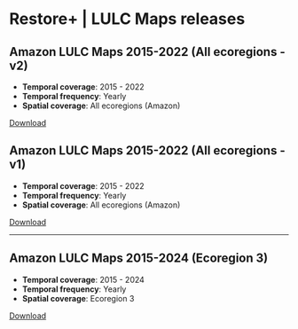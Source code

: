 # Restore+ | LULC Maps releases

## Amazon LULC Maps 2015-2022 (All ecoregions - v2)

* **Temporal coverage**: 2015 - 2022
* **Temporal frequency**: Yearly
* **Spatial coverage**: All ecoregions (Amazon)

[Download](https://github.com/restore-plus/lulcbrazil-maps/releases/tag/amazon-allregions-v2)

## Amazon LULC Maps 2015-2022 (All ecoregions - v1)

* **Temporal coverage**: 2015 - 2022
* **Temporal frequency**: Yearly
* **Spatial coverage**: All ecoregions (Amazon)

[Download](https://github.com/restore-plus/lulcbrazil-maps/releases/tag/amazon-allregions-v1)

---

## Amazon LULC Maps 2015-2024 (Ecoregion 3)

* **Temporal coverage**: 2015 - 2024
* **Temporal frequency**: Yearly
* **Spatial coverage**: Ecoregion 3

[Download](https://github.com/restore-plus/lulcbrazil-maps/releases/tag/lulc-ecoregion3-v1)

